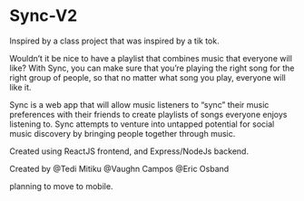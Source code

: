 # Sync-V2

Inspired by a class project that was inspired by a tik tok. 

Wouldn’t it be nice to have a playlist that combines music that everyone will like? With Sync, you can make sure that you’re playing the right song for the right group of people, so that no matter what song you play, everyone will like it.

Sync is a web app that will allow music listeners to “sync” their music preferences with their friends to create playlists of songs everyone enjoys listening to. Sync attempts to venture into untapped potential for social music discovery by bringing people together through music.

Created using ReactJS frontend, and Express/NodeJs backend. 

Created by @Tedi Mitiku @Vaughn Campos @Eric Osband

planning to move to mobile.
